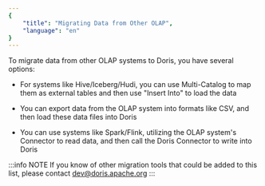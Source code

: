 ```yaml
---
{
    "title": "Migrating Data from Other OLAP",
    "language": "en"
}
---
```


To migrate data from other OLAP systems to Doris, you have several options:

- For systems like Hive/Iceberg/Hudi, you can use Multi-Catalog to map them as external tables and then use "Insert Into" to load the data

- You can export data from the OLAP system into formats like CSV, and then load these data files into Doris

- You can use systems like Spark/Flink, utilizing the OLAP system's Connector to read data, and then call the Doris Connector to write into Doris

:::info NOTE
If you know of other migration tools that could be added to this list, please contact dev@doris.apache.org
:::
